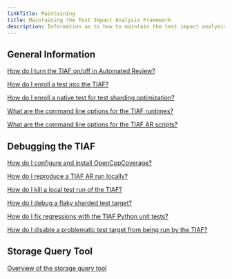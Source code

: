 ```yaml
---
linkTitle: Maintaining
title: Maintaining the Test Impact Analysis Framework
description: Information as to how to maintain the test impact analysis framework (TIAF).
---
```


## General Information

[How do I turn the TIAF on/off in Automated Review?](./general-information/#how-do-i-turn-the-tiaf-onoff-in-automated-review)

[How do I enroll a test into the TIAF?](./general-information/#how-do-i-enroll-a-test-into-tiaf)

[How do I enroll a native test for test sharding optimization?](./general-information/#how-do-i-enroll-a-native-test-for-test-sharding-optimization)

[What are the command line options for the TIAF runtimes?](./general-information/#what-are-the-command-line-options-for-the-tiaf-runtimes)

[What are the command line options for the TIAF AR scripts?](./general-information#what-are-the-command-line-options-for-the-tiaf-ar-scripts)

## Debugging the TIAF

[How do I configure and install OpenCppCoverage?](./debuffing-tiaf/#how-do-i-configure-and-install-opencppcoverage)

[How do I reproduce a TIAF AR run locally?]()

[How do I kill a local test run of the TIAF?]()

[How do I debug a flaky sharded test target?]()

[How do I fix regressions with the TIAF Python unit tests?]()

[How do I disable a problematic test target from being run by the TIAF?]()

## Storage Query Tool

[Overview of the storage query tool]()